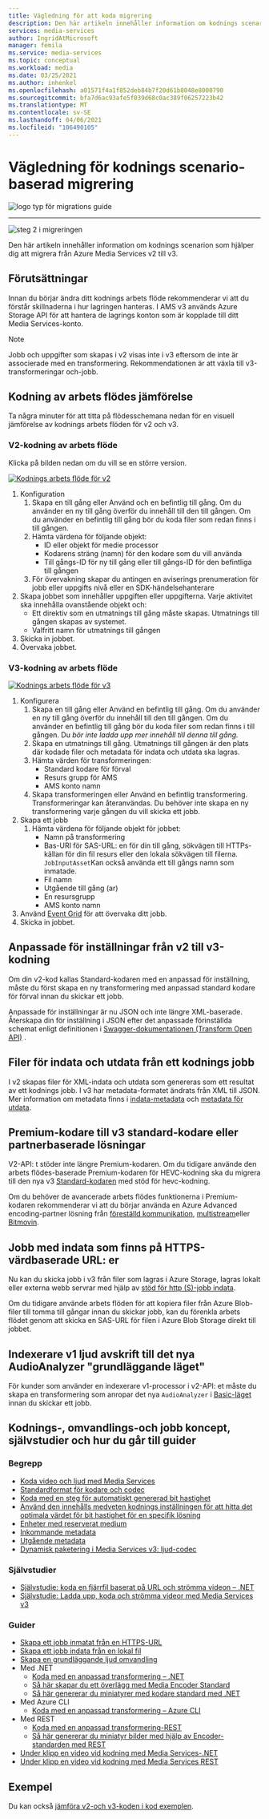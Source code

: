 ```yaml
---
title: Vägledning för att koda migrering
description: Den här artikeln innehåller information om kodnings scenarion som hjälper dig att migrera från Azure Media Services v2 till v3.
services: media-services
author: IngridAtMicrosoft
manager: femila
ms.service: media-services
ms.topic: conceptual
ms.workload: media
ms.date: 03/25/2021
ms.author: inhenkel
ms.openlocfilehash: a01571f4a1f852deb84b7f20d61b8048e8000790
ms.sourcegitcommit: bfa7d6ac93afe5f039d68c0ac389f06257223b42
ms.translationtype: MT
ms.contentlocale: sv-SE
ms.lasthandoff: 04/06/2021
ms.locfileid: "106490105"
---
```

# <a name="encoding-scenario-based-migration-guidance"></a>Vägledning för kodnings scenario-baserad migrering

![logo typ för migrations guide](./media/migration-guide/azure-media-services-logo-migration-guide.svg)

<hr color="#5ea0ef" size="10">

![steg 2 i migreringen](./media/migration-guide/steps-4.svg)

Den här artikeln innehåller information om kodnings scenarion som hjälper dig att migrera från Azure Media Services v2 till v3.

## <a name="prerequisites"></a>Förutsättningar

Innan du börjar ändra ditt kodnings arbets flöde rekommenderar vi att du förstår skillnaderna i hur lagringen hanteras.  I AMS v3 används Azure Storage API för att hantera de lagrings konton som är kopplade till ditt Media Services-konto.

> [!NOTE]
> Jobb och uppgifter som skapas i v2 visas inte i v3 eftersom de inte är associerade med en transformering. Rekommendationen är att växla till v3-transformeringar och-jobb.

## <a name="encoding-workflow-comparison"></a>Kodning av arbets flödes jämförelse

Ta några minuter för att titta på flödesschemana nedan för en visuell jämförelse av kodnings arbets flöden för v2 och v3.

### <a name="v2-encoding-workflow"></a>V2-kodning av arbets flöde

Klicka på bilden nedan om du vill se en större version.

[![Kodnings arbets flöde för v2 ](./media/migration-guide/V2-pretty.svg)](./media/migration-guide/V2-pretty.svg#lightbox)

1. Konfiguration
    1. Skapa en till gång eller Använd och en befintlig till gång. Om du använder en ny till gång överför du innehåll till den till gången. Om du använder en befintlig till gång bör du koda filer som redan finns i till gången.
    2. Hämta värdena för följande objekt:
        - ID eller objekt för medie processor
        - Kodarens sträng (namn) för den kodare som du vill använda
        - Till gångs-ID för ny till gång eller till gångs-ID för den befintliga till gången
    3. För övervakning skapar du antingen en aviserings prenumeration för jobb eller uppgifts nivå eller en SDK-händelsehanterare
2. Skapa jobbet som innehåller uppgiften eller uppgifterna. Varje aktivitet ska innehålla ovanstående objekt och:
    - Ett direktiv som en utmatnings till gång måste skapas.  Utmatnings till gången skapas av systemet.
    - Valfritt namn för utmatnings till gången
3. Skicka in jobbet.
4. Övervaka jobbet.

### <a name="v3-encoding-workflow"></a>V3-kodning av arbets flöde

[![Kodnings arbets flöde för v3](./media/migration-guide/V3-pretty.svg)](./media/migration-guide/V3-pretty.svg#lightbox)

1. Konfigurera
    1. Skapa en till gång eller Använd en befintlig till gång. Om du använder en ny till gång överför du innehåll till den till gången. Om du använder en befintlig till gång bör du koda filer som redan finns i till gången. Du *bör inte ladda upp mer innehåll till denna till gång.*
    1. Skapa en utmatnings till gång.  Utmatnings till gången är den plats där kodade filer och metadata för indata och utdata ska lagras.
    1. Hämta värden för transformeringen:
        - Standard kodare för förval
        - Resurs grupp för AMS
        - AMS konto namn
    1. Skapa transformeringen eller Använd en befintlig transformering.  Transformeringar kan återanvändas. Du behöver inte skapa en ny transformering varje gången du vill skicka ett jobb.
1. Skapa ett jobb
    1. Hämta värdena för följande objekt för jobbet:
        - Namn på transformering
        - Bas-URI för SAS-URL: en för din till gång, sökvägen till HTTPs-källan för din fil resurs eller den lokala sökvägen till filerna. `JobInputAsset`Kan också använda ett till gångs namn som inmatade.
        - Fil namn
        - Utgående till gång (ar)
        - En resursgrupp
        - AMS konto namn  
1. Använd [Event Grid](monitoring/monitor-events-portal-how-to.md) för att övervaka ditt jobb.
1. Skicka in jobbet.

## <a name="custom-presets-from-v2-to-v3-encoding"></a>Anpassade för inställningar från v2 till v3-kodning

Om din v2-kod kallas Standard-kodaren med en anpassad för inställning, måste du först skapa en ny transformering med anpassad standard kodare för förval innan du skickar ett jobb.

Anpassade för inställningar är nu JSON och inte längre XML-baserade. Återskapa din för inställning i JSON efter det anpassade förinställda schemat enligt definitionen i [Swagger-dokumentationen (Transform Open API)](https://github.com/Azure/azure-rest-api-specs/blob/master/specification/mediaservices/resource-manager/Microsoft.Media/stable/2020-05-01/examples/transforms-create.json) .

## <a name="input-and-output-metadata-files-from-an-encoding-job"></a>Filer för indata och utdata från ett kodnings jobb

I v2 skapas filer för XML-indata och utdata som genereras som ett resultat av ett kodnings jobb. I v3 har metadata-formatet ändrats från XML till JSON. Mer information om metadata finns i [indata-metadata](input-metadata-schema.md) och [metadata för utdata](output-metadata-schema.md).

## <a name="premium-encoder-to-v3-standard-encoder-or-partner-based-solutions"></a>Premium-kodare till v3 standard-kodare eller partnerbaserade lösningar

V2-API: t stöder inte längre Premium-kodaren. Om du tidigare använde den arbets flödes-baserade Premium-kodaren för HEVC-kodning ska du migrera till den nya v3 [Standard-kodaren](encode-media-encoder-standard-formats-reference.md) med stöd för hevc-kodning.

Om du behöver de avancerade arbets flödes funktionerna i Premium-kodaren rekommenderar vi att du börjar använda en Azure Advanced encoding-partner lösning från [föreställd kommunikation](https://imaginecommunications.com), [multistream](https://www.telestream.net)eller [Bitmovin](https://bitmovin.com).

## <a name="jobs-with-inputs-that-are-on-https-hosted-urls"></a>Jobb med indata som finns på HTTPS-värdbaserade URL: er

Nu kan du skicka jobb i v3 från filer som lagras i Azure Storage, lagras lokalt eller externa webb servrar med hjälp av [stöd för http (S)-jobb indata](job-input-from-http-how-to.md).

Om du tidigare använde arbets flöden för att kopiera filer från Azure Blob-filer till tomma till gångar innan du skickar jobb, kan du förenkla arbets flödet genom att skicka en SAS-URL för filen i Azure Blob Storage direkt till jobbet.

## <a name="indexer-v1-audio-transcription-to-the-new-audioanalyzer-basic-mode"></a>Indexerare v1 ljud avskrift till det nya AudioAnalyzer "grundläggande läget"

För kunder som använder en indexerare v1-processor i v2-API: et måste du skapa en transformering som anropar det nya `AudioAnalyzer` i [Basic-läget](transform-create-basic-audio-how-to.md) innan du skickar ett jobb.

## <a name="encoding-transforms-and-jobs-concepts-tutorials-and-how-to-guides"></a>Kodnings-, omvandlings-och jobb koncept, självstudier och hur du går till guider

### <a name="concepts"></a>Begrepp

- [Koda video och ljud med Media Services](encode-concept.md)
- [Standardformat för kodare och codec](encode-media-encoder-standard-formats-reference.md)
- [Koda med en steg för automatiskt genererad bit hastighet](encode-autogen-bitrate-ladder.md)
- [Använd den innehålls medveten kodnings inställningen för att hitta det optimala värdet för bit hastighet för en specifik lösning](encode-content-aware-concept.md)
- [Enheter med reserverat medium](concept-media-reserved-units.md)
- [Inkommande metadata](input-metadata-schema.md)
- [Utgående metadata](output-metadata-schema.md)
- [Dynamisk paketering i Media Services v3: ljud-codec](encode-dynamic-packaging-concept.md#audio-codecs-supported-by-dynamic-packaging)

### <a name="tutorials"></a>Självstudier

- [Självstudie: koda en fjärrfil baserat på URL och strömma videon – .NET](stream-files-dotnet-quickstart.md)
- [Självstudie: Ladda upp, koda och strömma videor med Media Services v3](stream-files-tutorial-with-api.md)

### <a name="how-to-guides"></a>Guider

- [Skapa ett jobb inmatat från en HTTPS-URL](job-input-from-http-how-to.md)
- [Skapa ett jobb indata från en lokal fil](job-input-from-local-file-how-to.md)
- [Skapa en grundläggande ljud omvandling](transform-create-basic-audio-how-to.md)
- Med .NET
  - [Koda med en anpassad transformering – .NET](transform-custom-presets-how-to.md)
  - [Så här skapar du ett överlägg med Media Encoder Standard](transform-create-overlay-how-to.md)
  - [Så här genererar du miniatyrer med kodare standard med .NET](transform-generate-thumbnails-dotnet-how-to.md)
- Med Azure CLI
  - [Koda med en anpassad transformering – Azure CLI](transform-custom-preset-cli-how-to.md)
- Med REST
  - [Koda med en anpassad transformering-REST](transform-custom-preset-rest-how-to.md)
  - [Så här genererar du miniatyr bilder med hjälp av Encoder-standarden med REST](transform-generate-thumbnails-rest-how-to.md)
- [Under klipp en video vid kodning med Media Services-.NET](transform-subclip-video-dotnet-how-to.md)
- [Under klipp en video vid kodning med Media Services REST](transform-subclip-video-rest-how-to.md)

## <a name="samples"></a>Exempel

Du kan också [jämföra v2-och v3-koden i kod exemplen](migrate-v-2-v-3-migration-samples.md).

